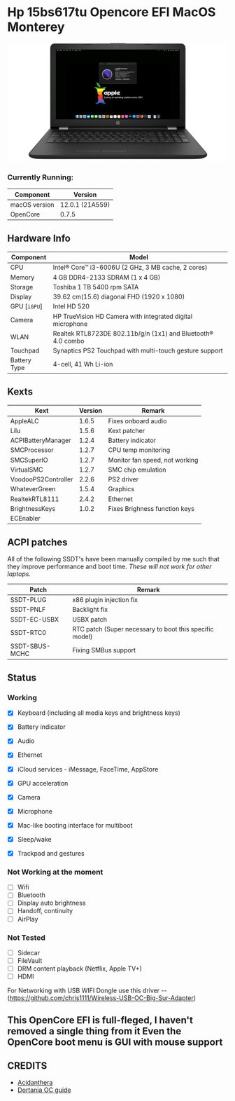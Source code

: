 # Hp 15bs617tu Opencore EFI MacOS Monterey
![Hp Latpop Image](/Docs/myHP.png)





### Currently Running:


| Component     | Version         |
| ------------- | --------------- |
| macOS version | 12.0.1 (21A559) |
| OpenCore      | 0.7.5           |

## Hardware Info

| Component | Model                                   |
| --------- | --------------------------------------- |
| CPU                           | Intel® Core™ i3-6006U (2 GHz, 3 MB cache, 2 cores)                    |
| Memory                        | 4 GB DDR4-2133 SDRAM (1 x 4 GB)                                       |
| Storage                       | Toshiba 1 TB 5400 rpm SATA                                            |
| Display                       | 39.62 cm(15.6) diagonal FHD (1920 x 1080)                             |
| GPU [`iGPU`]                  | Intel HD 520                                                          |
| Camera                        | HP TrueVision HD Camera with integrated digital microphone            |
| WLAN                          | Realtek RTL8723DE 802.11b/g/n (1x1) and Bluetooth® 4.0 combo          |
| Touchpad                      | Synaptics PS2 Touchpad with multi-touch gesture support               |
| Battery Type                  | 4-cell, 41 Wh Li-ion                                                  |

## Kexts

| Kext                   | Version     | Remark                                   |
| ---------------------- | ----------- | ---------------------------------------- |
| AppleALC               | 1.6.5       | Fixes onboard audio                      |
| Lilu                   | 1.5.6       | Kext patcher                             |
| ACPIBatteryManager     | 1.2.4       | Battery indicator                        |
| SMCProcessor           | 1.2.7       | CPU temp monitoring                      |
| SMCSuperIO             | 1.2.7       | Monitor fan speed, not working           |
| VirtualSMC             | 1.2.7       | SMC chip emulation                       |
| VoodooPS2Controller    | 2.2.6       | PS2 driver                               |
| WhateverGreen          | 1.5.4       | Graphics                                 |
| RealtekRTL8111         | 2.4.2       | Ethernet                                 |
| BrightnessKeys         | 1.0.2       | Fixes Brighness function keys            | 
| ECEnabler              |

## ACPI patches

All of the following SSDT's have been manually compiled by me such that they improve performance and boot time. *These will not work for other laptops.*

| Patch                 | Remark                         |
| --------------------- | ------------------------------ |
| SSDT-PLUG             | x86 plugin injection fix       |
| SSDT-PNLF             | Backlight fix                  |
| SSDT-EC-USBX          | USBX patch                     |
| SSDT-RTC0             | RTC patch (Super necessary to boot this specific model) |
| SSDT-SBUS-MCHC        | Fixing SMBus support           |
## Status

### Working

- [x] Keyboard (including all media keys and brightness keys)
- [x] Battery indicator
- [x] Audio
- [x] Ethernet
- [x] iCloud services - iMessage, FaceTime, AppStore
- [x] GPU acceleration
- [x] Camera
- [x] Microphone
- [x] Mac-like booting interface for multiboot
- [x] Sleep/wake
- [x] Trackpad and gestures



### Not Working at the moment
- [ ] Wifi
- [ ] Bluetooth
- [ ] Display auto brightness
- [ ] Handoff, continuity
- [ ] AirPlay

### Not Tested

- [ ] Sidecar
- [ ] FileVault
- [ ] DRM content playback (Netflix, Apple TV+)
- [ ] HDMI

For Networking with USB WIFI Dongle use this driver -- 
(https://github.com/chris1111/Wireless-USB-OC-Big-Sur-Adapter)


## This OpenCore EFI is full-fleged, I haven't removed a single thing from it  Even the OpenCore boot menu is GUI with mouse support

## CREDITS

- [Acidanthera](https://github.com/acidanthera)
- [Dortania OC guide](https://dortania.github.io/OpenCore-Install-Guide/)

 
